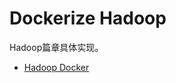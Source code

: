 # Dockerize Hadoop

Hadoop篇章具体实现。

* [Hadoop Docker](https://github.com/pzdn2009/Training/tree/c5ca8e5fd8bdde0ed8b96926b6581fdba557cacd/basic/docker/dockerize-ying-yong/basic/hadoop/hadoop安装/hadoopdockeran-zhuang.md)

